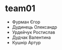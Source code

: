 # team01
- Фурман Єгор 
- Дудинець Олександр 
- Урдейчук Ростислав 
- Дудчак Валентина 
- Кушнір Артур 

